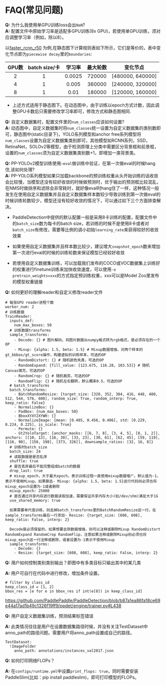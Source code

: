 # FAQ(常见问题)

**Q:**  为什么我使用单GPU训练loss会出`NaN`? </br>
**A:**  配置文件中原始学习率是适配多GPU训练(8x GPU)，若使用单GPU训练，须对应调整学习率（例如，除以8）。

以[faster_rcnn_r50](https://github.com/PaddlePaddle/PaddleDetection/blob/release/2.1/configs/faster_rcnn/faster_rcnn_r50_1x_coco.yml) 为例,在静态图下计算规则表如下所示，它们是等价的，表中变化节点即为`piecewise decay`里的`boundaries`: </br>


| GPU数  |batch size/卡| 学习率  | 最大轮数 | 变化节点       |
| :---------: |  :------------:|:------------: | :-------: | :--------------: |
| 2          | 1 | 0.0025         | 720000    | [480000, 640000] |
| 4          | 1 | 0.005          | 360000    | [240000, 320000] |
| 8          | 1| 0.01           | 180000    | [120000, 160000] |

* 上述方式适用于静态图下。在动态图中，由于训练以epoch方式计数，因此调整GPU卡数后只需要修改学习率即可，修改方式和静态图相同.


**Q:**  自定义数据集时，配置文件里的`num_classes`应该如何设置? </br>
**A:**  动态图中，自定义数据集时将`num_classes`统一设置为自定义数据集的类别数即可，静态图中(static目录下)，YOLO系列模型和anchor free系列模型将`num_classes`设置为自定义数据集类别即可，其他模型如RCNN系列，SSD，RetinaNet，SOLOv2等模型，由于检测原理上分类中需要区分背景框和前景框，设置的`num_classes`须为自定义数据集类别数+1，即增加一类背景类。

**Q:**  PP-YOLOv2模型训练使用`—eval`做训练中验证，在第一次做eval的时候hang住,该如何处理?</br>
**A:**  PP-YOLO系列模型如果只加载backbone的预训练权重从头开始训练的话收敛会比较慢，当模型还没有较好收敛的时候做预测时，优于输出的预测框比较混乱，在NMS时做排序和滤除会非常耗时，就好像eval时hang住了一样，这种情况一般发生在使用自定义数据集并且自定义数据集样本数较少导致训练到第一次做eval的时候训练轮数较少，模型还没有较好收敛的情况下，可以通过如下三个方面排查解决。



* PaddleDetection中提供的默认配置一般是采用8卡训练的配置，配置文件中的`batch_size`数为每卡的batch size，若训练的时候不是使用8卡或者对`batch_size`有修改，需要等比例的调小初始`learning_rate`来获得较好的收敛效果

* 如果使用自定义数据集并且样本数比较少，建议增大`snapshot_epoch`数来增加第一次进行eval的时候的训练轮数来保证模型已经较好收敛

* 若使用自定义数据集训练，可以加载我们发布的COCO或VOC数据集上训练好的权重进行finetune训练来加快收敛速度，可以使用`-o pretrain_weights=xxx`的方式指定预训练权重，xxx可以是Model Zoo里发布的模型权重链接




**Q:**  如何更好的理解reader和自定义修改reader文件
```
# 每张GPU reader进程个数
worker_num: 2
# 训练数据
TrainReader:
  inputs_def:
    num_max_boxes: 50
  # 训练数据transforms
  sample_transforms:
    - Decode: {} # 图片解码，将图片数据从numpy格式转为rgb格式，是必须存在的一个OP
    - Mixup: {alpha: 1.5, beta: 1.5} # Mixup数据增强，对两个样本的gt_bbbox/gt_score操作，构建虚拟的训练样本，可选的OP
    - RandomDistort: {} # 随机颜色失真，可选的OP
    - RandomExpand: {fill_value: [123.675, 116.28, 103.53]} # 随机Canvas填充，可选的OP
    - RandomCrop: {} # 随机裁剪，可选的OP
    - RandomFlip: {} # 随机左右翻转，默认概率0.5，可选的OP
  # batch_transforms
  batch_transforms:
    - BatchRandomResize: {target_size: [320, 352, 384, 416, 448, 480, 512, 544, 576, 608], random_size: True, random_interp: True, keep_ratio: False}
    - NormalizeBox: {}
    - PadBox: {num_max_boxes: 50}
    - BboxXYXY2XYWH: {}
    - NormalizeImage: {mean: [0.485, 0.456, 0.406], std: [0.229, 0.224, 0.225], is_scale: True}
    - Permute: {}
    - Gt2YoloTarget: {anchor_masks: [[6, 7, 8], [3, 4, 5], [0, 1, 2]], anchors: [[10, 13], [16, 30], [33, 23], [30, 61], [62, 45], [59, 119], [116, 90], [156, 198], [373, 326]], downsample_ratios: [32, 16, 8]}
  # 训练时batch_size
  batch_size: 24
  # 读取数据是是否乱序
  shuffle: true
  # 是否丢弃最后不能完整组成batch的数据
  drop_last: true
  # mixup_epoch，大于最大epoch，表示训练过程一直使用mixup数据增广。默认值为-1，表示不使用Mixup。如果删去- Mixup: {alpha: 1.5, beta: 1.5}这行代码则必须也将mixup_epoch设置为-1或者删除
  mixup_epoch: 25000
  # 是否通过共享内存进行数据读取加速，需要保证共享内存大小(如/dev/shm)满足大于1G
  use_shared_memory: true

  如果需要单尺度训练，则去掉batch_transforms里的BatchRandomResize这一行，在sample_transforms最后一行添加- Resize: {target_size: [608, 608], keep_ratio: False, interp: 2}

  Decode是必须保留的，如果想要去除数据增强，则可以注释或删除Mixup RandomDistort RandomExpand RandomCrop RandomFlip，注意如果注释或删除Mixup则必须也将mixup_epoch这一行注释或删除，或者设置为-1表示不使用Mixup
  sample_transforms:
    - Decode: {}
    - Resize: {target_size: [608, 608], keep_ratio: False, interp: 2}

```
**Q:**  用户如何控制类别类别输出？即图中有多类目标只输出其中的某几类

**A:**  用户可自行在代码中进行修改，增加条件设置。
```
# filter by class_id
keep_class_id = [1, 2]
bbox_res = [e for e in bbox_res if int(e[0]) in keep_class_id]
```
https://github.com/PaddlePaddle/PaddleDetection/blob/b87a1ea86fa18ce69e44a17ad1b49c1326f19ff9/ppdet/engine/trainer.py#L438

**Q:**  用户自定义数据集训练，预测结果标签错误

**A:**  此类情况往往是用户在设置数据集路径时候，并没有关注TestDataset中anno_path的路径问题。需要用户将anno_path设置成自己的路径。
```
TestDataset:
  !ImageFolder
    anno_path: annotations/instances_val2017.json
```

**Q:** 如何打印网络FLOPs？

**A:** 在`configs/runtime.yml`中设置`print_flops: true`，同时需要安装PaddleSlim(比如：pip install paddleslim)，即可打印模型的FLOPs。
